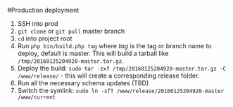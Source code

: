 #Production deployment

1. SSH into prod
2. `git clone` or `git pull` master branch
3. `cd` into project root
4. Run `php bin/build.php tag` where *tag* is the tag or branch name to deploy, default is master. This will build a tarball like `/tmp/20160125204920-master.tar.gz`.
5. Deploy the build: `sudo tar -zxf /tmp/20160125204920-master.tar.gz -C /www/release/` - this will create a corresponding release folder.
6. Run all the necessary schema updates (TBD)
7. Switch the symlink: `sudo ln -sfT /www/release/20160125204920-master /www/current`
